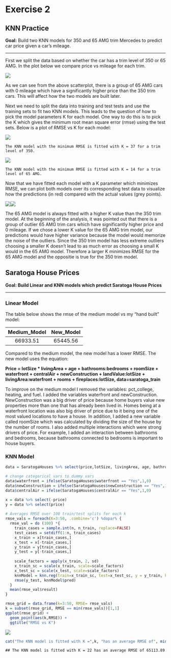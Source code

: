 # Exercise 2

## KNN Practice

**Goal:** Build two KNN models for 350 and 65 AMG trim Mercedes to
predict car price given a car’s mileage.

-----

First we split the data based on whether the car has a trim level of 350
or 65 AMG. In the plot below we compare price vs mileage for each trim.

![](exercise2_files/figure-gfm/unnamed-chunk-2-1.png)<!-- -->

As we can see from the above scatterplot, there is a group of 65 AMG
cars with 0 mileage which have a significantly higher price than the 350
trim cars. This will affect how the two models are built later.

Next we need to split the data into training and test tests and use the
training sets to fit two KNN models. This leads to the question of how
to pick the model parameters K for each model. One way to do this is to
pick the K which gives the minimum root mean square error (rmse) using
the test sets. Below is a plot of RMSE vs K for each
    model:

![](exercise2_files/figure-gfm/unnamed-chunk-5-1.png)<!-- -->

    The KNN model with the minimum RMSE is fitted with K = 37 for a trim level of 350.

![](exercise2_files/figure-gfm/unnamed-chunk-5-2.png)<!-- -->

    The KNN model with the minimum RMSE is fitted with K = 14 for a trim level of 65 AMG.

Now that we have fitted each model with a K parameter which minimizes
RMSE, we can plot both models over its corresponding test data to
visualize how the predictions (in red) compared with the actual values
(grey
points).

![](exercise2_files/figure-gfm/unnamed-chunk-6-1.png)<!-- -->![](exercise2_files/figure-gfm/unnamed-chunk-6-2.png)<!-- -->

The 65 AMG model is always fitted with a higher K value than the 350
trim model. At the beginning of the analysis, it was pointed out that
there is a group of outlier 65 AMG trim cars which have significantly
higher price and 0 mileage. If we chose a lower K value for the 65 AMG
trim model, our predictions would have higher variance because the model
would memorize the noise of the outliers. Since the 350 trim model has
less extreme outliers choosing a smaller K doesn’t lead to as much error
as choosing a small K would in the 65 AMG model. Therefore a larger K
minimizes RMSE for the 65 AMG model and the oppositie is true for the
350 trim model.

## Saratoga House Prices

**Goal: Build Linear and KNN models which predict Saratoga House
Prices**

-----

### Linear Model

The table below shows the rmse of the medium model vs my “hand built”
model:

| Medium\_Model | New\_Model |
| :-----------: | :--------: |
|   66933.51    |  65445.56  |

Compared to the medium model, the new model has a lower RMSE. The new
model uses the equation:

**Price = lotSize \* livingArea + age + bathrooms:bedrooms + roomSize +
waterfront + centralAir + newConstruction + landValue:lotSize +
livingArea:waterfront + rooms + fireplaces:lotSize,
data=saratoga\_train**

To improve on the medium model I removed the variables: pct\_college,
heating, and fuel. I added the variables waterfront and newConstruction.
NewConstruction was a big driver of price because home buyers value new
properties more than one that has already been lived in. Homes being at
a waterfront location was also big driver of price due to it being one
of the most valued locations to have a house. In addition, I added a new
variable called roomSize which was calculated by dividing the size of
the house by the number of rooms. I also added multiple interactions
which were strong drivers of price. For example, I added an interaction
between bathrooms and bedrooms, because bathrooms connected to bedrooms
is important to house
buyers.

### KNN Model

``` r
data = SaratogaHouses %>% select(price,lotSize, livingArea, age, bathrooms, bedrooms, roomSize, rooms, waterfront, newConstruction, centralAir)

# change categorical vars to dummy vars
data$waterfront = ifelse(SaratogaHouses$waterfront == "Yes",1,0)
data$newConstruction = ifelse(SaratogaHouses$newConstruction == "Yes",1,0)
data$centralAir = ifelse(SaratogaHouses$centralAir == "Yes",1,0)

x = data %>% select(-price)
y = data %>% select(price)
 
# Averages RMSE over 100 train/test splits for each k
rmse_vals = foreach(K=3:50, .combine='c') %dopar% {
  rmse_val = do (100) *{
    train_cases = sample.int(n, n_train, replace=FALSE)
    test_cases = setdiff(1:n, train_cases)
    x_train = x[train_cases,]
    x_test = x[-train_cases,]
    y_train = y[train_cases,]
    y_test = y[-train_cases,]
    
    scale_factors = apply(x_train, 2, sd)
    x_train_sc = scale(x_train, scale=scale_factors)
    x_test_sc = scale(x_test, scale=scale_factors)
    knnModel = knn.reg(train=x_train_sc, test=x_test_sc, y = y_train, k=K)
    rmse(y_test, knnModel$pred)
  }
  mean(rmse_val$result)
}

rmse_grid = data.frame(k=3:50, RMSE= rmse_vals)
k = subset(rmse_grid, RMSE == min(rmse_vals))[1,1]
ggplot(rmse_grid) +
  geom_point(aes(k,RMSE)) +
  ggtitle("RMSE vs K")
```

![](exercise2_files/figure-gfm/unnamed-chunk-8-1.png)<!-- -->

``` r
cat("The KNN model is fitted with K =",k, "has an average RMSE of", min(rmse_vals))
```

    ## The KNN model is fitted with K = 22 has an average RMSE of 65113.89
